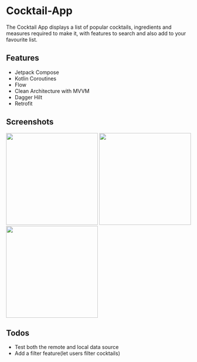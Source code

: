 # Cocktail-App

The Cocktail App displays a list of popular cocktails, ingredients and measures required to make it, with features to search and also add to your favourite list.

## Features
* Jetpack Compose
* Kotlin Coroutines
* Flow
* Clean Architecture with MVVM
* Dagger Hilt
* Retrofit

<h2 align="left">Screenshots</h2>

<img src="https://user-images.githubusercontent.com/19890036/142281731-b60af3de-3b4e-4f12-9181-e0d2f9c6f6d6.png" width="250" />  <img src="https://user-images.githubusercontent.com/19890036/142281922-e9c36c3e-a872-4ceb-b639-f80e7eeee45e.png" width="250" />   <img src="https://user-images.githubusercontent.com/19890036/142282605-d4e879ca-776a-4b7c-8115-205b3c1f2960.png" width="250" />



## Todos
* Test both the remote and local data source
* Add a filter feature(let users filter cocktails)
